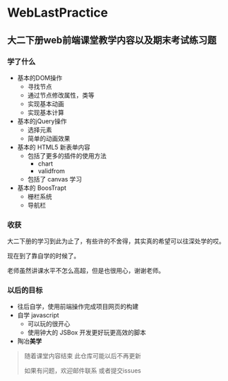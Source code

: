 # WebLastPractice
## 大二下册web前端课堂教学内容以及期末考试练习题
### 学了什么
- 基本的DOM操作
  - 寻找节点
  - 通过节点修改属性，类等
  - 实现基本动画
  - 实现基本计算
- 基本的jQuery操作
    - 选择元素
    - 简单的动画效果
- 基本的 HTML5 新表单内容
    - 包括了更多的插件的使用方法
        - chart
        - validfrom
    - 包括了 canvas 学习
- 基本的 BoosTrapt
    - 栅栏系统
    - 导航栏

### 收获

大二下册的学习到此为止了，有些许的不舍得，其实真的希望可以往深处学的哎。

现在到了靠自学的时候了。

老师虽然讲课水平不怎么高超，但是也很用心，谢谢老师。

### 以后的目标

- 往后自学，使用前端操作完成项目网页的构建
- 自学 javascript
    - 可以玩的很开心
    - 使用钟大的 JSBox 开发更好玩更高效的脚本
- 陶冶**美学**

> 随着课堂内容结束
此仓库可能以后不再更新
> 
> 如果有问题，欢迎邮件联系
或者提交issues
